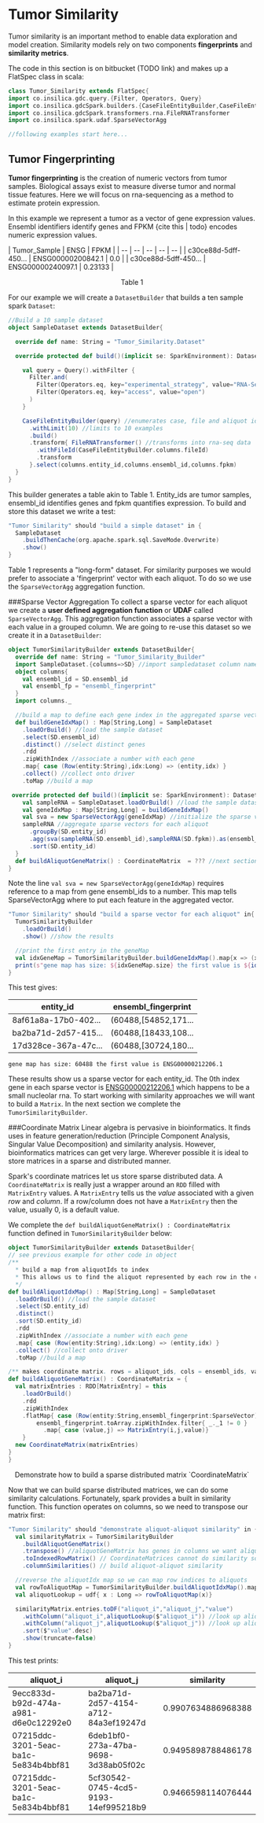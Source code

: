 # Tumor Similarity
  Tumor similarity is an important method to enable data exploration and model creation. Similarity models rely on two components **fingerprints** and **similarity metrics**. 
  
  The code in this section is on bitbucket (TODO link) and makes up a FlatSpec class in scala:
  
  ```scala
class Tumor_Similarity extends FlatSpec{
  import co.insilica.gdc.query.{Filter, Operators, Query}
  import co.insilica.gdcSpark.builders.{CaseFileEntityBuilder,CaseFileEntity}
  import co.insilica.gdcSpark.transformers.rna.FileRNATransformer
  import co.insilica.spark.udaf.SparseVectorAgg

  //following examples start here...
  ```
  
  ## Tumor Fingerprinting
 **Tumor fingerprinting** is the creation of numeric vectors from tumor samples. Biological assays exist to measure diverse tumor and normal tissue features.  Here we will focus on rna-sequencing as a method to estimate protein expression.
  
  In this example we represent a tumor as a vector of gene expression values. Ensembl identifiers identify genes and FPKM {cite this | todo} encodes numeric expression values.
  
| Tumor_Sample | ENSG | FPKM |
| -- | -- | -- | -- | -- |
| c30ce88d-5dff-450... | ENSG00000200842.1 | 0.0 | 
| c30ce88d-5dff-450... | ENSG00000240097.1 | 0.23133 | 
<center>Table 1 </center>

For our example we will create a `DatasetBuilder` that builds a ten sample spark `Dataset`:
```scala
//Build a 10 sample dataset
object SampleDataset extends DatasetBuilder{

  override def name: String = "Tumor_Similarity.Dataset"

  override protected def build()(implicit se: SparkEnvironment): Dataset[_] = {

    val query = Query().withFilter {
      Filter.and(
        Filter(Operators.eq, key="experimental_strategy", value="RNA-Seq"),
        Filter(Operators.eq, key="access", value="open")
      )
    }

    CaseFileEntityBuilder(query) //enumerates case, file and aliquot ids
      .withLimit(10) //limits to 10 examples
      .build()
      .transform{ FileRNATransformer() //transforms into rna-seq data
        .withFileId(CaseFileEntityBuilder.columns.fileId)
        .transform
      }.select(columns.entity_id,columns.ensembl_id,columns.fpkm)
  }
}
```
This builder generates a table akin to Table 1. Entity_ids are tumor samples, ensembl_id identifies genes and fpkm quantifies expression.  To build and store this dataset we write a test:

```scala
"Tumor Similarity" should "build a simple dataset" in {
  SampleDataset
    .buildThenCache(org.apache.spark.sql.SaveMode.Overwrite)
    .show()
}
```

Table 1 represents a "long-form" dataset. For similarity purposes we would prefer to associate a 'fingerprint' vector with each aliquot. To do so we use the `SparseVectorAgg` aggregation function.  

###Sparse Vector Aggregation
  To collect a sparse vector for each aliquot we create a **user defined aggregation function** or **UDAF** called `SparseVectorAgg`.  This aggregation function associates a sparse vector with each value in a grouped column.  We are going to re-use this dataset so we create it in a `DatasetBuilder`:

```scala
object TumorSimilarityBuilder extends DatasetBuilder{
  override def name: String = "Tumor_Similarity_Builder"
  import SampleDataset.{columns=>SD} //import sampledataset column namespace
  object columns{
    val ensembl_id = SD.ensembl_id
    val ensembl_fp = "ensembl_fingerprint"
  }
  import columns._

  //build a map to define each gene index in the aggregated sparse vectors
  def buildGeneIdxMap() : Map[String,Long] = SampleDataset
    .loadOrBuild() //load the sample dataset
    .select(SD.ensembl_id)
    .distinct() //select distinct genes
    .rdd
    .zipWithIndex //associate a number with each gene
    .map{ case (Row(entity:String),idx:Long) => (entity,idx) }
    .collect() //collect onto driver
    .toMap //build a map

 override protected def build()(implicit se: SparkEnvironment): Dataset[_] = {
    val sampleRNA = SampleDataset.loadOrBuild() //load the sample dataset
    val geneIdxMap : Map[String,Long] = buildGeneIdxMap()
    val sva = new SparseVectorAgg(geneIdxMap) //initialize the sparse vector aggregator
    sampleRNA //aggregate sparse vectors for each aliquot
      .groupBy(SD.entity_id)
      .agg(sva(sampleRNA(SD.ensembl_id),sampleRNA(SD.fpkm)).as(ensembl_fp))
      .sort(SD.entity_id)
  }
  def buildAliquotGeneMatrix() : CoordinateMatrix  = ??? //next section
}
```

Note the line `val sva = new SparseVectorAgg(geneIdxMap)` requires reference to a map from gene ensembl_ids to a number.  This map tells SparseVectorAgg where to put each feature in the aggregated vector.  

```scala
"Tumor Similarity" should "build a sparse vector for each aliquot" in{
  TumorSimilarityBuilder
    .loadOrBuild()
    .show() //show the results

  //print the first entry in the geneMap
  val idxGeneMap = TumorSimilarityBuilder.buildGeneIdxMap().map{x => (x._2,x._1)}
  print(s"gene map has size: ${idxGeneMap.size} the first value is ${idxGeneMap(0)}")
}
```

This test gives:

|entity_id|ensembl_fingerprint|
|---------|-------------------|
|8af61a8a-17b0-402...|(60488,[54852,171...|
|ba2ba71d-2d57-415...|(60488,[18433,108...|
|17d328ce-367a-47c...|(60488,[30724,180...|
```gene map has size: 60488 the first value is ENSG00000212206.1```

These results show us a sparse vector for each entity_id. The 0th index gene in each sparse vector is [ENSG00000212206.1](http://useast.ensembl.org/Homo_sapiens/Gene/Summary?g=ENSG00000212206;r=17:8329583-8329719;t=ENST00000390904) which happens to be a small nucleolar rna.  To start working with similarity approaches we will want to build a `Matrix`. In the next section we complete the `TumorSimilarityBuilder`.

###Coordinate Matrix
  Linear algebra is pervasive in bioinformatics.  It finds uses in feature generation/reduction (Principle Component Analysis, Singular Value Decomposition) and similarity analysis.  However, bioinformatics matrices can get very large. Wherever possible it is ideal to store matrices in a sparse and distributed manner.
  
  Spark's coordinate matrices let us store sparse distributed data.  A `CoordinateMatrix` is really just a wrapper around an `RDD` filled with `MatrixEntry` values.  A `MatrixEntry` tells us the *value* associated with a given *row* and *column*.  If a row/column does not have a `MatrixEntry` then the value, usually 0, is a default value.  
  
  We complete the `def buildAliquotGeneMatrix() : CoordinateMatrix` function defined in `TumorSimilarityBuilder` below:
  
  ```scala
object TumorSimilarityBuilder extends DatasetBuilder{
  // see previous example for other code in object  
  /**
    * build a map from aliquotIds to index
    * This allows us to find the aliquot represented by each row in the coordinate matrix.
    */
  def buildAliquotIdxMap() : Map[String,Long] = SampleDataset
    .loadOrBuild() //load the sample dataset
    .select(SD.entity_id)
    .distinct()
    .sort(SD.entity_id)
    .rdd
    .zipWithIndex //associate a number with each gene
    .map{ case (Row(entity:String),idx:Long) => (entity,idx) }
    .collect() //collect onto driver
    .toMap //build a map

  /** makes coordinate matrix. rows = aliquot_ids, cols = ensembl_ids, values = fpkm */
  def buildAliquotGeneMatrix() : CoordinateMatrix = {
    val matrixEntries : RDD[MatrixEntry] = this
      .loadOrBuild()
      .rdd
      .zipWithIndex
      .flatMap{ case (Row(entity:String,ensembl_fingerprint:SparseVector),i) =>
          ensembl_fingerprint.toArray.zipWithIndex.filter{ _._1 != 0 }
            .map{ case (value,j) => MatrixEntry(i,j,value)}
      }
    new CoordinateMatrix(matrixEntries)
  }
}
  ```
  <center> Demonstrate how to build a sparse distributed matrix `CoordinateMatrix` </center>

Now that we can build sparse distributed matrices, we can do some similarity calculations.  Fortunately, spark provides a built in similarity function.  This function operates on columns, so we need to transpose our matrix first:

```scala
"Tumor Similarity" should "demonstrate aliquot-aliquot similarity" in {
  val similarityMatrix = TumorSimilarityBuilder
    .buildAliquotGeneMatrix()
    .transpose() //aliquotGeneMatrix has genes in columns we want aliquots in columns
    .toIndexedRowMatrix() // CoordinateMatrices cannot do similarity so we transform
    .columnSimilarities() // build aliquot-aliquot similarity

  //reverse the aliquotIdx map so we can map row indices to aliquots
  val rowToAliquotMap = TumorSimilarityBuilder.buildAliquotIdxMap().map{ x => (x._2,x._1)}
  val aliquotLookup = udf{ x : Long => rowToAliquotMap(x)}

  similarityMatrix.entries.toDF("aliquot_i","aliquot_j","value")
    .withColumn("aliquot_i",aliquotLookup($"aliquot_i")) //look up aliquot ids for 1st aliquot index
    .withColumn("aliquot_j",aliquotLookup($"aliquot_j")) //look up aliquot ids for 2nd aliquot index
    .sort($"value".desc)
    .show(truncate=false)
}
```
This test prints:

|aliquot_i|aliquot_j|similarity|
|---------|---------|----------|
|9ecc833d-b92d-474a-a981-d6e0c12292e0|ba2ba71d-2d57-4154-a712-84a3ef19247d|0.9907634886968388|
|07215ddc-3201-5eac-ba1c-5e834b4bbf81|6deb1bf0-273a-47ba-9698-3d38ab05f02c|0.9495898788486178|
|07215ddc-3201-5eac-ba1c-5e834b4bbf81|5cf30542-0745-4cd5-9193-14ef995218b9|0.9466598114076444|